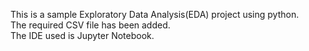 This is a sample Exploratory Data Analysis(EDA) project using python.<br>
The required CSV file has been added.<br>
The IDE used is Jupyter Notebook.
